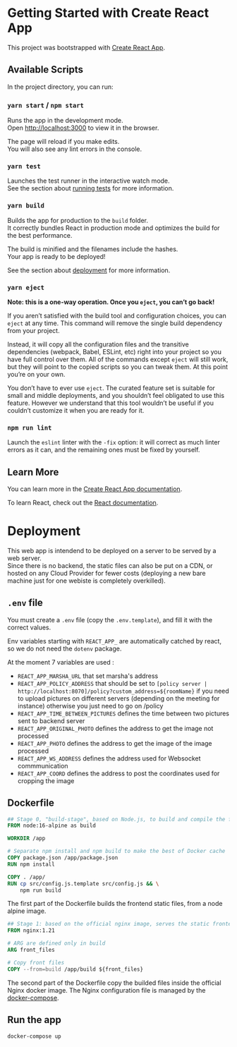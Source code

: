 # Getting Started with Create React App

This project was bootstrapped with [Create React App](https://github.com/facebook/create-react-app).

## Available Scripts

In the project directory, you can run:

### `yarn start` / `npm start`

Runs the app in the development mode.\
Open [http://localhost:3000](http://localhost:3000) to view it in the browser.

The page will reload if you make edits.\
You will also see any lint errors in the console.

### `yarn test`

Launches the test runner in the interactive watch mode.\
See the section about [running tests](https://facebook.github.io/create-react-app/docs/running-tests) for more information.

### `yarn build`

Builds the app for production to the `build` folder.\
It correctly bundles React in production mode and optimizes the build for the best performance.

The build is minified and the filenames include the hashes.\
Your app is ready to be deployed!

See the section about [deployment](https://facebook.github.io/create-react-app/docs/deployment) for more information.

### `yarn eject`

**Note: this is a one-way operation. Once you `eject`, you can’t go back!**

If you aren’t satisfied with the build tool and configuration choices, you can `eject` at any time. This command will remove the single build dependency from your project.

Instead, it will copy all the configuration files and the transitive dependencies (webpack, Babel, ESLint, etc) right into your project so you have full control over them. All of the commands except `eject` will still work, but they will point to the copied scripts so you can tweak them. At this point you’re on your own.

You don’t have to ever use `eject`. The curated feature set is suitable for small and middle deployments, and you shouldn’t feel obligated to use this feature. However we understand that this tool wouldn’t be useful if you couldn’t customize it when you are ready for it.

### `npm run lint`

Launch the `eslint` linter with the `-fix` option: it will correct as much linter errors as it can, and the remaining ones must be fixed by yourself.

## Learn More

You can learn more in the [Create React App documentation](https://facebook.github.io/create-react-app/docs/getting-started).

To learn React, check out the [React documentation](https://reactjs.org/).

# Deployment

This web app is intendend to be deployed on a server to be served by a web server.\
Since there is no backend, the static files can also be put on a CDN, or hosted on any Cloud Provider for fewer costs (deploying a new bare machine just for one webiste is completely overkilled).

## `.env` file

You must create a `.env` file (copy the `.env.template`), and fill it with the correct values.

Env variables starting with `REACT_APP_` are automatically catched by react, so we do not need the `dotenv` package.

At the moment 7 variables are used :

-   `REACT_APP_MARSHA_URL` that set marsha's address
-   `REACT_APP_POLICY_ADDRESS` that should be set to `[policy server | http://localhost:8070]/policy?custom_address=${roomName}` if you need to upload pictures on different servers (depending on the meeting for instance) otherwise you just need to go on /policy
-   `REACT_APP_TIME_BETWEEN_PICTURES` defines the time between two pictures sent to backend server
-   `REACT_APP_ORIGINAL_PHOTO` defines the address to get the image not processed
-   `REACT_APP_PHOTO` defines the address to get the image of the image processed
-   `REACT_APP_WS_ADDRESS` defines the address used for Websocket commmunication
-   `REACT_APP_COORD` defines the address to post the coordinates used for cropping the image

## Dockerfile

```Dockerfile
## Stage 0, "build-stage", based on Node.js, to build and compile the frontend
FROM node:16-alpine as build

WORKDIR /app

# Separate npm install and npm build to make the best of Docker cache
COPY package.json /app/package.json
RUN npm install

COPY . /app/
RUN cp src/config.js.template src/config.js && \
    npm run build
```

The first part of the Dockerfile builds the frontend static files, from a node alpine image.

```Dockerfile
## Stage 1: based on the official nginx image, serves the static frontend files
FROM nginx:1.21

# ARG are defined only in build
ARG front_files

# Copy front files
COPY --from=build /app/build ${front_files}
```

The second part of the Dockerfile copy the builded files inside the official Nginx docker image. The Nginx configuration file is managed by the [docker-compose](../staging/docker-compose.yml).

## Run the app

`docker-compose up`
